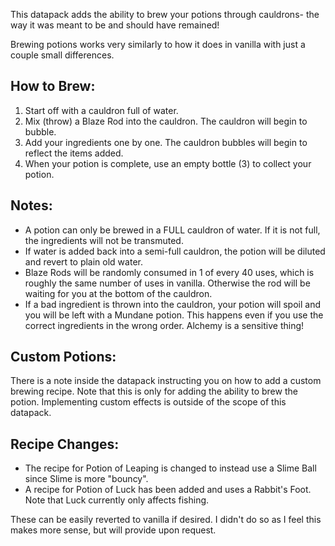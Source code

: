 This datapack adds the ability to brew your potions through cauldrons- the way it was meant to be and should have remained!

Brewing potions works very similarly to how it does in vanilla with just a couple small differences.

## How to Brew:

  1. Start off with a cauldron full of water.
  2. Mix (throw) a Blaze Rod into the cauldron. The cauldron will begin to bubble.
  3. Add your ingredients one by one. The cauldron bubbles will begin to reflect the items added.
  4. When your potion is complete, use an empty bottle (3) to collect your potion.

## Notes:

* A potion can only be brewed in a FULL cauldron of water. If it is not full, the ingredients will not be transmuted.
* If water is added back into a semi-full cauldron, the potion will be diluted and revert to plain old water.
* Blaze Rods will be randomly consumed in 1 of every 40 uses, which is roughly the same number of uses in vanilla. Otherwise the rod will be waiting for you at the bottom of the cauldron.
* If a bad ingredient is thrown into the cauldron, your potion will spoil and you will be left with a Mundane potion. This happens even if you use the correct ingredients in the wrong order. Alchemy is a sensitive thing!

## Custom Potions:

There is a note inside the datapack instructing you on how to add a custom brewing recipe. Note that this is only for adding the ability to brew the potion. Implementing custom effects is outside of the scope of this datapack.

## Recipe Changes:

* The recipe for Potion of Leaping is changed to instead use a Slime Ball since Slime is more "bouncy".
* A recipe for Potion of Luck has been added and uses a Rabbit's Foot. Note that Luck currently only affects fishing.

These can be easily reverted to vanilla if desired. I didn't do so as I feel this makes more sense, but will provide upon request.
